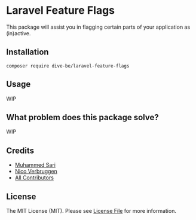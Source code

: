 # Laravel Feature Flags

This package will assist you in flagging certain parts of your application as (in)active.

## Installation

```shell
composer require dive-be/laravel-feature-flags
```

## Usage

WIP

## What problem does this package solve?

WIP 

## Credits

- [Muhammed Sari](https://github.com/mabdullahsari)
- [Nico Verbruggen](https://github.com/nicoverbruggen)
- [All Contributors](../../contributors)

## License

The MIT License (MIT). Please see [License File](LICENSE.md) for more information.
